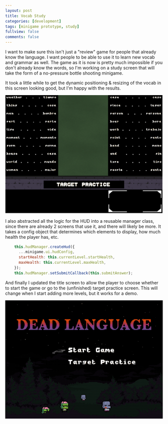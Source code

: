 ```yaml
---
layout: post
title: Vocab Study
categories: [development]
tags: [minigame prototype, study]
fullview: false
comments: false
---
```


I want to make sure this isn't just a "review" game for people that already know the language. I want people to be able to use it to learn new vocab and grammar as well. The game as it is now is pretty much impossible if you don't already know the words, so I'm working on a study screen that will take the form of a no-pressure bottle shooting minigame.

It took a little while to get the dynamic positioning & resizing of the vocab in this screen looking good, but I'm happy with the results.

![Vocab List](/assets/media/posts/2019-05-07/vocab-study.png "Vocab List")

I also abstracted all the logic for the HUD into a reusable manager class, since there are already 2 screens that use it, and there will likely be more. It takes a config object that determines which elements to display, how much health the player has, etc.

```js
    this.hudManager.createHud({
      ...minigame.ui.hudConfig,
      startHealth: this.currentLevel.startHealth,
      maxHealth: this.currentLevel.maxHealth,
    });
    this.hudManager.setSubmitCallback(this.submitAnswer);
```

And finally I updated the title screen to allow the player to choose whether to start the game or go to the (unfinished) target practice screen. This will change when I start adding more levels, but it works for a demo.

![Title Menu](/assets/media/posts/2019-05-07/menu-options.gif "Title Menu")